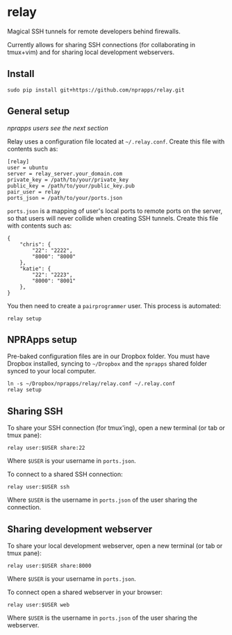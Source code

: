 relay
========

Magical SSH tunnels for remote developers behind firewalls.

Currently allows for sharing SSH connections (for collaborating in tmux+vim) and for sharing local development webservers.

Install
--------

```
sudo pip install git+https://github.com/nprapps/relay.git
```

General setup
-------------

*nprapps users see the next section*

Relay uses a configuration file located at `~/.relay.conf`. Create this file with contents such as:

```
[relay]
user = ubuntu
server = relay_server.your_domain.com
private_key = /path/to/your/private_key
public_key = /path/to/your/public_key.pub
pair_user = relay
ports_json = /path/to/your/ports.json
```

`ports.json` is a mapping of user's local ports to remote ports on the server, so that users will never collide when creating SSH tunnels. Create this file with contents such as:

```
{
    "chris": {
        "22": "2222",
        "8000": "8000"
    },
    "katie": {
        "22": "2223",
        "8000": "8001"
    },
}
```

You then need to create a `pairprogrammer` user. This process is automated:

```
relay setup
```

NPRApps setup
-----------------

Pre-baked configuration files are in our Dropbox folder. You must have Dropbox installed, syncing to `~/Dropbox` and the `nprapps` shared folder synced to your local computer.

```
ln -s ~/Dropbox/nprapps/relay/relay.conf ~/.relay.conf
relay setup
```

Sharing SSH
------------------

To share your SSH connection (for tmux'ing), open a new terminal (or tab or tmux pane):

```
relay user:$USER share:22
```

Where `$USER` is your username in `ports.json`.

To connect to a shared SSH connection:

```
relay user:$USER ssh
```

Where `$USER` is the username in `ports.json` of the user sharing the connection.

Sharing development webserver
-----------------------------

To share your local development webserver, open a new terminal (or tab or tmux pane):

```
relay user:$USER share:8000
```

Where `$USER` is your username in `ports.json`.

To connect open a shared webserver in your browser:

```
relay user:$USER web
```

Where `$USER` is the username in `ports.json` of the user sharing the webserver.


